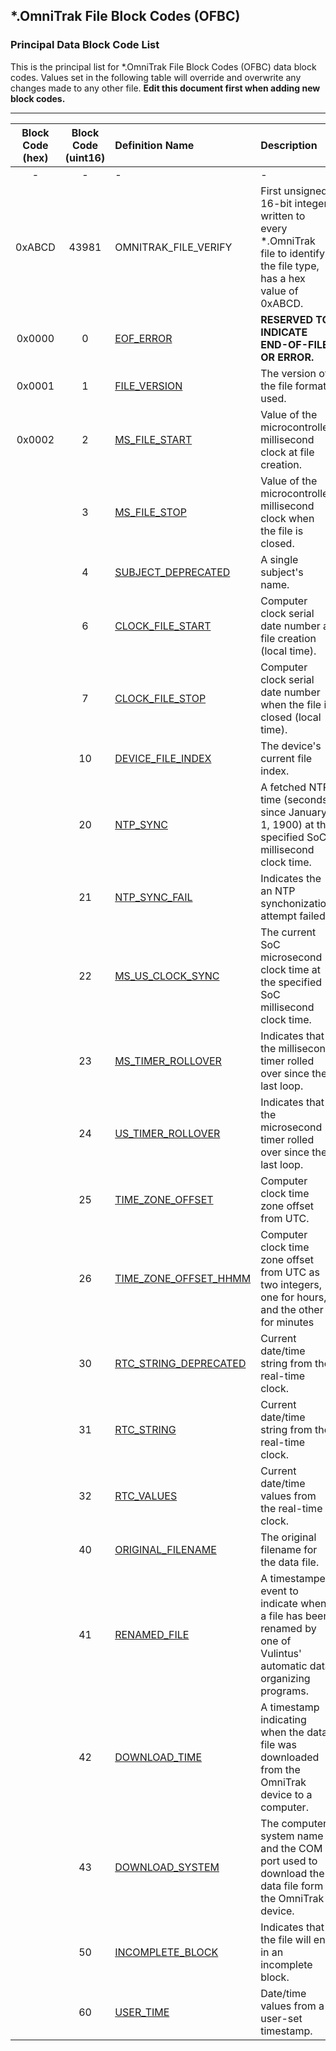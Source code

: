 ## *.OmniTrak File Block Codes (OFBC)

### Principal Data Block Code List

This is the principal list for *.OmniTrak File Block Codes (OFBC) data block codes. Values set in the following table will override and overwrite any changes made to any other file. **Edit this document first when adding new block codes.**

---

<!---The immediately following comment is necessary for programmatic library generation. DO NOT DELETE IT!--->
<!---table starts below--->
| Block Code (hex) | Block Code (uint16) | Definition Name | Description | MATLAB Scripts |
| :---: | :---: | :--- | :--- | :--- |
| - | - | - | - | - |
| 0xABCD | 43981 | OMNITRAK_FILE_VERIFY | First unsigned 16-bit integer written to every *.OmniTrak file to identify the file type, has a hex value of 0xABCD. | - |
| 0x0000 | 0 | [EOF_ERROR](#block-code-0) | **RESERVED TO INDICATE END-OF-FILE OR ERROR.** | - |
| 0x0001 | 1 | [FILE_VERSION](#block-code-1) | The version of the file format used. | - |
| 0x0002 | 2 | [MS_FILE_START](#block-code-2) | Value of the microcontroller millisecond clock at file creation. | [WRITE](MATLAB%20Functions/OmniTrakFileWrite%20Subfunctions/OmniTrakFileWrite_WriteBlock_MS_FILE_START.m)/[READ](MATLAB%20Functions/OmniTrakFileRead%20Subfunctions/OmniTrakFileRead_ReadBlock_MS_FILE_START.m) |
| | 3 | [MS_FILE_STOP](#block-code-3) | Value of the microcontroller millisecond clock when the file is closed. | |
| | 4 | [SUBJECT_DEPRECATED](#block-code-4) | A single subject's name. | |
| | 6 | [CLOCK_FILE_START](#block-code-6) | Computer clock serial date number at file creation (local time). | |
| | 7 | [CLOCK_FILE_STOP](#block-code-7) | Computer clock serial date number when the file is closed (local time). | |
| | 10 | [DEVICE_FILE_INDEX](#block-code-10) | The device's current file index. | |
| | 20 | [NTP_SYNC](#block-code-20) | A fetched NTP time (seconds since January 1, 1900) at the specified SoC millisecond clock time. | |
| | 21 | [NTP_SYNC_FAIL](#block-code-21) | Indicates the an NTP synchonization attempt failed. | |
| | 22 | [MS_US_CLOCK_SYNC](#block-code-22) | The current SoC microsecond clock time at the specified SoC millisecond clock time. | |
| | 23 | [MS_TIMER_ROLLOVER](#block-code-23) | Indicates that the millisecond timer rolled over since the last loop. | |
| | 24 | [US_TIMER_ROLLOVER](#block-code-24) | Indicates that the microsecond timer rolled over since the last loop. | |
| | 25 | [TIME_ZONE_OFFSET](#block-code-25) | Computer clock time zone offset from UTC. | |
| | 26 | [TIME_ZONE_OFFSET_HHMM](#block-code-26) | Computer clock time zone offset from UTC as two integers, one for hours, and the other for minutes |
| | 30 | [RTC_STRING_DEPRECATED](#block-code-30) | Current date/time string from the real-time clock. | |
| | 31 | [RTC_STRING](#block-code-31) | Current date/time string from the real-time clock. | |
| | 32 | [RTC_VALUES](#block-code-32) | Current date/time values from the real-time clock. | |
| | 40 | [ORIGINAL_FILENAME](#block-code-40) | The original filename for the data file. | |
| | 41 | [RENAMED_FILE](#block-code-41) | A timestamped event to indicate when a file has been renamed by one of Vulintus' automatic data organizing programs. | |
| | 42 | [DOWNLOAD_TIME](#block-code-42) | A timestamp indicating when the data file was downloaded from the OmniTrak device to a computer. | |
| | 43 | [DOWNLOAD_SYSTEM](#block-code-43) | The computer system name and the COM port used to download the data file form the OmniTrak device. | |
| | 50 | [INCOMPLETE_BLOCK](#block-code-50) | Indicates that the file will end in an incomplete block. | |
| | 60 | [USER_TIME](#block-code-60) | Date/time values from a user-set timestamp. | |